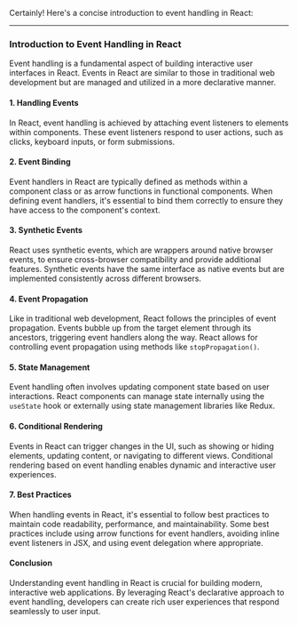 Certainly! Here's a concise introduction to event handling in React:

---

### Introduction to Event Handling in React

Event handling is a fundamental aspect of building interactive user interfaces in React. Events in React are similar to those in traditional web development but are managed and utilized in a more declarative manner.

#### 1. Handling Events

In React, event handling is achieved by attaching event listeners to elements within components. These event listeners respond to user actions, such as clicks, keyboard inputs, or form submissions.

#### 2. Event Binding

Event handlers in React are typically defined as methods within a component class or as arrow functions in functional components. When defining event handlers, it's essential to bind them correctly to ensure they have access to the component's context.

#### 3. Synthetic Events

React uses synthetic events, which are wrappers around native browser events, to ensure cross-browser compatibility and provide additional features. Synthetic events have the same interface as native events but are implemented consistently across different browsers.

#### 4. Event Propagation

Like in traditional web development, React follows the principles of event propagation. Events bubble up from the target element through its ancestors, triggering event handlers along the way. React allows for controlling event propagation using methods like `stopPropagation()`.

#### 5. State Management

Event handling often involves updating component state based on user interactions. React components can manage state internally using the `useState` hook or externally using state management libraries like Redux.

#### 6. Conditional Rendering

Events in React can trigger changes in the UI, such as showing or hiding elements, updating content, or navigating to different views. Conditional rendering based on event handling enables dynamic and interactive user experiences.

#### 7. Best Practices

When handling events in React, it's essential to follow best practices to maintain code readability, performance, and maintainability. Some best practices include using arrow functions for event handlers, avoiding inline event listeners in JSX, and using event delegation where appropriate.

#### Conclusion

Understanding event handling in React is crucial for building modern, interactive web applications. By leveraging React's declarative approach to event handling, developers can create rich user experiences that respond seamlessly to user input.

